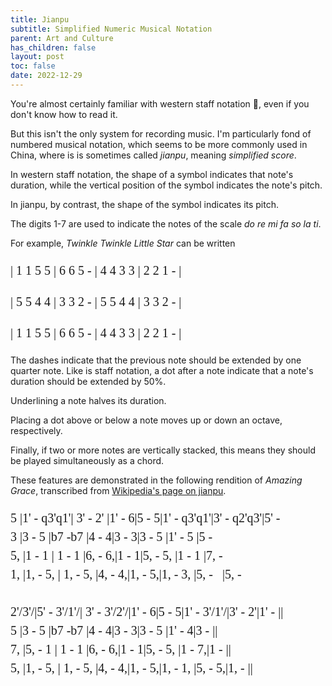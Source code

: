 ```yaml
---
title: Jianpu
subtitle: Simplified Numeric Musical Notation
parent: Art and Culture
has_children: false
layout: post
toc: false
date: 2022-12-29
---
```


<style>
@font-face {
    font-family: Jianpu;
    src: url("{{site.webfontdirectory}}/jianpu/JianpuASCII.ttf ");
}
.jianpu {
    font-family: Jianpu;
    line-height: 1.5;
    font-size: 20px;
}
</style>

You're almost certainly familiar with western staff notation 🎼, even if you don't know how to read it.

But this isn't the only system for recording music. 
I'm particularly fond of numbered musical notation,
which seems to be more commonly used in China, 
where is is sometimes called *jianpu*, meaning *simplified score*.

In western staff notation, 
the shape of a symbol indicates that note's duration,
while the vertical position of the symbol indicates the note's pitch.

In jianpu, by contrast,
the shape of the symbol indicates its pitch.

The digits 1-7 are used to indicate the notes of the scale *do re mi fa so la ti*.

For example, *Twinkle Twinkle Little Star* can be written


<pre class="jianpu">
| 1 1 5 5 | 6 6 5 - | 4 4 3 3 | 2 2 1 - |
</pre>
<pre class="jianpu">
| 5 5 4 4 | 3 3 2 - | 5 5 4 4 | 3 3 2 - | 
</pre>
<pre class="jianpu">
| 1 1 5 5 | 6 6 5 - | 4 4 3 3 | 2 2 1 - |
</pre>

The dashes indicate that the previous note should be extended by one quarter note.
Like is staff notation, a dot after a note indicate that a note's duration should be extended by 50%.

Underlining a note halves its duration.

Placing a dot above or below a note moves up or down an octave, respectively.

Finally, if two or more notes are vertically stacked,
this means they should be played simultaneously as a chord.

These features are demonstrated in the following rendition of *Amazing Grace*, transcribed from [Wikipedia's page on jianpu](https://en.wikipedia.org/wiki/Numbered_musical_notation#Examples).



<pre class="jianpu">
5 |1' - q3'q1'| 3' - 2' |1' - 6|5 - 5|1' - q3'q1'|3' - q2'q3'|5' -
3 |3 - 5 |b7 -b7 |4 - 4|3 - 3|3 - 5 |1' - 5 |5 -
5, |1 - 1 | 1 - 1 |6, - 6,|1 - 1|5, - 5, |1 - 1 |7, -
1, |1, - 5, | 1, - 5, |4, - 4,|1, - 5,|1, - 3, |5, -   |5, -
 
2'/3'/|5' - 3'/1'/| 3' - 3'/2'/|1' - 6|5 - 5|1' - 3'/1'/|3' - 2'|1' - ||
5 |3 - 5 |b7 -b7 |4 - 4|3 - 3|3 - 5 |1' - 4|3 - ||
7, |5, - 1 | 1 - 1 |6, - 6,|1 - 1|5, - 5, |1 - 7,|1 - ||
5, |1, - 5, | 1, - 5, |4, - 4,|1, - 5,|1, - 1, |5, - 5,|1, - ||
</pre>

